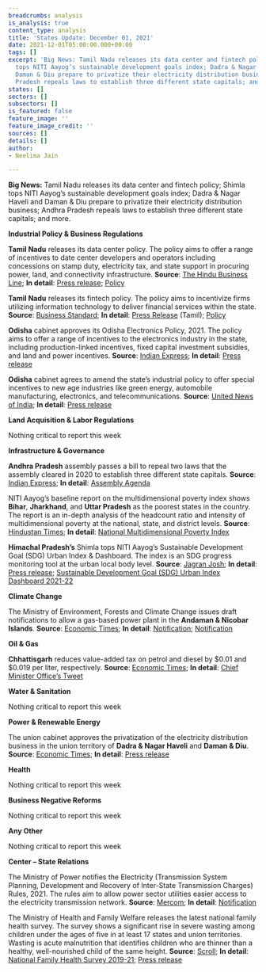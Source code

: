 ```yaml
---
breadcrumbs: analysis
is_analysis: true
content_type: analysis
title: 'States Update: December 01, 2021'
date: 2021-12-01T05:00:00.000+00:00
tags: []
excerpt: 'Big News: Tamil Nadu releases its data center and fintech policy; Shimla
  tops NITI Aayog’s sustainable development goals index; Dadra & Nagar Haveli and
  Daman & Diu prepare to privatize their electricity distribution business; Andhra
  Pradesh repeals laws to establish three different state capitals; and more.'
states: []
sectors: []
subsectors: []
is_featured: false
feature_image: ''
feature_image_credit: ''
sources: []
details: []
author:
- Neelima Jain

---
```

**Big News:** Tamil Nadu releases its data center and fintech policy; Shimla tops NITI Aayog’s sustainable development goals index; Dadra & Nagar Haveli and Daman & Diu prepare to privatize their electricity distribution business; Andhra Pradesh repeals laws to establish three different state capitals; and more.

**Industrial Policy & Business Regulations**

**Tamil Nadu** releases its data center policy. The policy aims to offer a range of incentives to date center developers and operators including concessions on stamp duty, electricity tax, and state support in procuring power, land, and connectivity infrastructure. **Source**: [The Hindu Business Line](https://www.thehindubusinessline.com/news/tamil-nadu-govt-releases-data-centre-policy/article37697627.ece); **In detail**: [Press release](https://elcot.in/honourable-chief-minister-tamilnadu-thiru-mkstalin-launched-tamilnadu-data-centre-policy-2021-0); [Policy](https://elcot.in/sites/default/files/Connect%20BOOK.pdf)

**Tamil Nadu** releases its fintech policy. The policy aims to incentivize firms utilizing information technology to deliver financial services within the state. **Source**: [Business Standard](https://www.business-standard.com/article/current-affairs/tamil-nadu-govt-signs-59-mous-for-projects-worth-rs-35-208-crore-121112300915_1.html); **In detail**: [Press Release](https://cms.tn.gov.in/sites/default/files/press_release/pr231121_1179.pdf) (Tamil); [Policy](https://investingintamilnadu.com/TNPDF/policies/Tamil%20Nadu%20FinTech%20Policy%202021%20Final%20Web%20Copy%20(1).pdf)

**Odisha** cabinet approves its Odisha Electronics Policy, 2021. The policy aims to offer a range of incentives to the electronics industry in the state, including production-linked incentives, fixed capital investment subsidies, and land and power incentives. **Source**: [Indian Express](https://indianexpress.com/article/india/odisha-electronics-policy-esdm-industry-7637782/); **In detail**: [Press release](https://cabinet.odisha.gov.in/UploadedDOC/21236_MEDIA_1.PDF)

**Odisha** cabinet agrees to amend the state’s industrial policy to offer special incentives to new age industries like green energy, automobile manufacturing, electronics, and telecommunications. **Source**: [United News of India](http://www.uniindia.com/\~/odisha-cabinet-amends-ipr-2015-to-provide-special-incentives-to-new-age-mega-industries/States/news/2572265.html); **In detail**: [Press release](https://cabinet.odisha.gov.in/UploadedDOC/21231_MEDIA_6.PDF)

**Land Acquisition & Labor Regulations**

Nothing critical to report this week

**Infrastructure & Governance**

**Andhra Pradesh** assembly passes a bill to repeal two laws that the assembly cleared in 2020 to establish three different state capitals. **Source**: [Indian Express](https://indianexpress.com/article/cities/hyderabad/andhra-pradesh-three-capital-bill-withdrawn-7635183/); **In detail**: [Assembly Agenda](https://sessions.aplegislature.org/preview.do?filePath=basePath&fileName=Business/22112021/Assembly/A_A_22_11_2021_4.pdf)

NITI Aayog’s baseline report on the multidimensional poverty index shows **Bihar**, **Jharkhand**, and **Uttar Pradesh** as the poorest states in the country. The report is an in-depth analysis of the headcount ratio and intensity of multidimensional poverty at the national, state, and district levels. **Source**: [Hindustan Times](https://www.hindustantimes.com/india-news/bihar-poorest-state-followed-by-jharkhand-and-up-niti-aayog-report-101637929691488.html); **In detail**: [National Multidimensional Poverty Index](https://www.niti.gov.in/sites/default/files/2021-11/National_MPI_India-11242021.pdf)

**Himachal Pradesh’s** Shimla tops NITI Aayog’s Sustainable Development Goal (SDG) Urban Index & Dashboard. The index is an SDG progress monitoring tool at the urban local body level. **Source**: [Jagran Josh](https://www.jagranjosh.com/current-affairs/sdg-urban-index-and-dashboard-2021-22-shimla-tops-the-index-check-top-10-urban-areas-1637664514-1); **In detail**: [Press release](https://pib.gov.in/PressReleaseIframePage.aspx?PRID=1774225); [Sustainable Development Goal (SDG) Urban Index Dashboard 2021-22](https://sdgindiaindex.niti.gov.in/urban/#/ranking)

**Climate Change**

The Ministry of Environment, Forests and Climate Change issues draft notifications to allow a gas-based power plant in the **Andaman & Nicobar Islands**. **Source**: [Economic Times](https://energy.economictimes.indiatimes.com/news/oil-and-gas/centre-to-tweak-coastal-regulation-laws-for-gas-based-power-plant-at-andaman-nicobar-islands/87864970); **In detail**: [Notification](https://moef.gov.in/wp-content/uploads/2021/11/SO-4790-E-dated-18-11-2021.pdf); [Notification](https://moef.gov.in/wp-content/uploads/2021/11/S-O-4789-E-DATED-18-11-2021.pdf)

**Oil & Gas**

**Chhattisgarh** reduces value-added tax on petrol and diesel by $0.01 and $0.019 per liter, respectively. **Source**: [Economic Times](https://energy.economictimes.indiatimes.com/news/oil-and-gas/chhattisgarh-govt-announces-reduction-of-vat-on-petrol-diesel/87865999); **In detail**: [Chief Minister Office’s Tweet](https://twitter.com/ChhattisgarhCMO/status/1462704749396967426)

**Water & Sanitation**

Nothing critical to report this week

**Power & Renewable Energy**

The union cabinet approves the privatization of the electricity distribution business in the union territory of **Dadra & Nagar Haveli** and **Daman & Diu**. **Source**: [Economic Times](https://energy.economictimes.indiatimes.com/news/power/cabinet-approves-privatisation-of-electricity-distribution-in-dadra-nagar-haveli-and-daman-diu/87905046); **In detail**: [Press release](https://pib.gov.in/PressReleasePage.aspx?PRID=1774584)

**Health**

Nothing critical to report this week

**Business Negative Reforms**

Nothing critical to report this week

**Any Other**

Nothing critical to report this week

**Center – State Relations**

The Ministry of Power notifies the Electricity (Transmission System Planning, Development and Recovery of Inter-State Transmission Charges) Rules, 2021. The rules aim to allow power sector utilities easier access to the electricity transmission network. **Source**: [Mercom](https://mercomindia.com/ists-charges-levied-solar-wind/); **In detail**: [Notification](https://powermin.gov.in/sites/default/files/Gazette_notification_dtd_01102021.pdf)

The Ministry of Health and Family Welfare releases the latest national family health survey. The survey shows a significant rise in severe wasting among children under the ages of five in at least 17 states and union territories. Wasting is acute malnutrition that identifies children who are thinner than a healthy, well-nourished child of the same height. **Source**: [Scroll](https://scroll.in/article/1011431/wasting-children-anaemic-women-national-family-health-survey-data-shows-troubling-reversals); **In detail**: [National Family Health Survey 2019-21](http://rchiips.org/nfhs/factsheet_NFHS-5.shtml); [Press release](https://pib.gov.in/PressReleasePage.aspx?PRID=1774533)